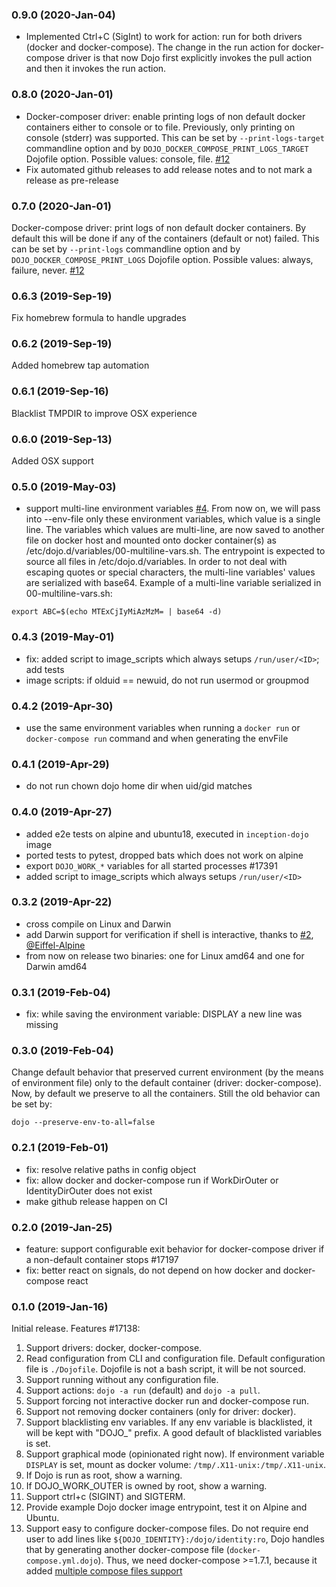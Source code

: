 ### 0.9.0 (2020-Jan-04)

* Implemented Ctrl+C (SigInt) to work for action: run for both drivers (docker and docker-compose).
 The change in the run action for docker-compose driver is that now Dojo first explicitly invokes the pull action
  and then it invokes the run action.

### 0.8.0 (2020-Jan-01)

* Docker-composer driver: enable printing logs of non default docker containers either to console or to file.
 Previously, only printing on console (stderr) was supported. This can be set by `--print-logs-target`
 commandline option and by `DOJO_DOCKER_COMPOSE_PRINT_LOGS_TARGET` Dojofile option.
 Possible values: console, file. [#12](https://github.com/kudulab/dojo/issues/12)
* Fix automated github releases to add release notes and to not mark a release as pre-release

### 0.7.0 (2020-Jan-01)

Docker-compose driver: print logs of non default docker containers. By default this will be done if any
 of the containers (default or not) failed. This can be set by `--print-logs` commandline option
 and by `DOJO_DOCKER_COMPOSE_PRINT_LOGS` Dojofile option.
 Possible values: always, failure, never. [#12](https://github.com/kudulab/dojo/issues/12)

### 0.6.3 (2019-Sep-19)

Fix homebrew formula to handle upgrades

### 0.6.2 (2019-Sep-19)

Added homebrew tap automation

### 0.6.1 (2019-Sep-16)

Blacklist TMPDIR to improve OSX experience

### 0.6.0 (2019-Sep-13)

Added OSX support

### 0.5.0 (2019-May-03)

* support multi-line environment variables [#4](https://github.com/ai-traders/dojo/issues/4).
 From now on, we will pass into --env-file only these environment variables, which value is a single line.
 The variables which values are multi-line, are now saved to another file on docker host and mounted onto
 docker container(s) as /etc/dojo.d/variables/00-multiline-vars.sh. The entrypoint is expected to source
 all files in /etc/dojo.d/variables.
 In order to not deal with escaping quotes or special characters, the multi-line variables' values are
 serialized with base64. Example of a multi-line variable serialized in 00-multiline-vars.sh:
 ```
 export ABC=$(echo MTExCjIyMiAzMzM= | base64 -d)
 ```

### 0.4.3 (2019-May-01)

* fix: added script to image_scripts which always setups `/run/user/<ID>`;
 add tests
* image scripts: if olduid == newuid, do not run usermod or groupmod

### 0.4.2 (2019-Apr-30)

* use the same environment variables when running a `docker run` or `docker-compose run` command and
when generating the envFile

### 0.4.1 (2019-Apr-29)

* do not run chown dojo home dir when uid/gid matches

### 0.4.0 (2019-Apr-27)

* added e2e tests on alpine and ubuntu18, executed in `inception-dojo` image
* ported tests to pytest, dropped bats which does not work on alpine
* export `DOJO_WORK_*` variables for all started processes \#17391
* added script to image_scripts which always setups `/run/user/<ID>`

### 0.3.2 (2019-Apr-22)

* cross compile on Linux and Darwin
* add Darwin support for verification if shell is interactive, thanks to [#2](https://github.com/ai-traders/dojo/pull/2), [@Eiffel-Alpine](https://github.com/Eiffel-Alpine)
* from now on release two binaries: one for Linux amd64 and one for Darwin amd64

### 0.3.1 (2019-Feb-04)

* fix: while saving the environment variable: DISPLAY a new line was missing

### 0.3.0 (2019-Feb-04)

Change default behavior that preserved current environment (by the means of environment file) only to the default
container (driver: docker-compose). Now, by default we preserve to all the containers. Still the old behavior can
be set by:
```
dojo --preserve-env-to-all=false
```


### 0.2.1 (2019-Feb-01)

* fix: resolve relative paths in config object
* fix: allow docker and docker-compose run if WorkDirOuter or IdentityDirOuter does not exist
* make github release happen on CI

### 0.2.0 (2019-Jan-25)

* feature: support configurable exit behavior for docker-compose driver if a non-default container stops #17197
* fix: better react on signals, do not depend on how docker and docker-compose react

### 0.1.0 (2019-Jan-16)

Initial release. Features #17138:
   1. Support drivers: docker, docker-compose.
   1. Read configuration from CLI and configuration file. Default configuration file is `./Dojofile`. Dojofile is not a bash script, it will be not sourced.
   1. Support running without any configuration file.
   1. Support actions: `dojo -a run` (default) and `dojo -a pull`.
   1. Support forcing not interactive docker run and docker-compose run.
   1. Support not removing docker containers (only for driver: docker).
   1. Support blacklisting env variables. If any env variable is blacklisted, it will be kept with "DOJO_" prefix. A good default of blacklisted variables is set.
   1. Support graphical mode (opinionated right now). If environment variable `DISPLAY` is set, mount as docker volume: `/tmp/.X11-unix:/tmp/.X11-unix`.
   1. If Dojo is run as root, show a warning.
   1. If DOJO_WORK_OUTER is owned by root, show a warning.
   1. Support ctrl+c (SIGINT) and SIGTERM.
   1. Provide example Dojo docker image entrypoint, test it on Alpine and Ubuntu.
   1. Support easy to configure docker-compose files. Do not require end user to add lines like `${DOJO_IDENTITY}:/dojo/identity:ro`,
      Dojo handles that by generating another docker-compose file (`docker-compose.yml.dojo`).
      Thus, we need docker-compose >=1.7.1, because it added [multiple compose files support](https://docs.docker.com/compose/extends/#multiple-compose-files)
